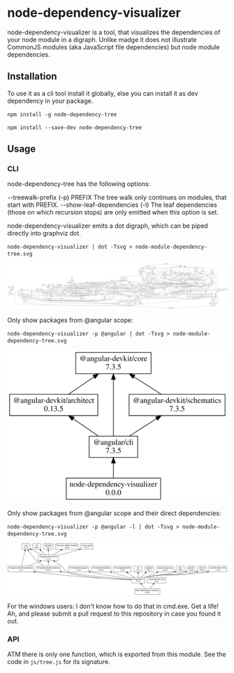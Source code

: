 # node-dependency-visualizer

node-dependency-visualizer is a tool, that visualizes the dependencies of your node module in a digraph. Unlike madge it does not illustrate CommonJS modules (aka JavaScript file dependencies) but node module dependencies.

## Installation

To use it as a cli tool install it globally, else you can install it as dev dependency in your package.

```
npm install -g node-dependency-tree
```

```
npm install --save-dev node-dependency-tree
```

## Usage

### CLI

node-dependency-tree has the following options:

--treewalk-prefix (-p) PREFIX The tree walk only continues on modules, that start with PREFIX.
--show-leaf-dependencies (-l) The leaf dependencies (those on which recursion stops) are only emitted when this option is set.

node-dependency-visualizer emits a dot digraph, which can be piped directly into graphviz dot.

```
node-dependency-visualizer | dot -Tsvg > node-module-dependency-tree.svg
```

![](doc/angular-all.svg)

Only show packages from @angular scope:

```
node-dependency-visualizer -p @angular | dot -Tsvg > node-module-dependency-tree.svg
```

![](doc/angular-only.svg)

Only show packages from @angular scope and their direct dependencies:

```
node-dependency-visualizer -p @angular -l | dot -Tsvg > node-module-dependency-tree.svg
```

![](doc/angular-and-direct-only.svg)

For the windows users: I don't know how to do that in cmd.exe. Get a life! Ah, and please submit a pull request to this repository in case you found it out.

### API

ATM there is only one function, which is exported from this module. See the code in `js/tree.js` for its signature.


